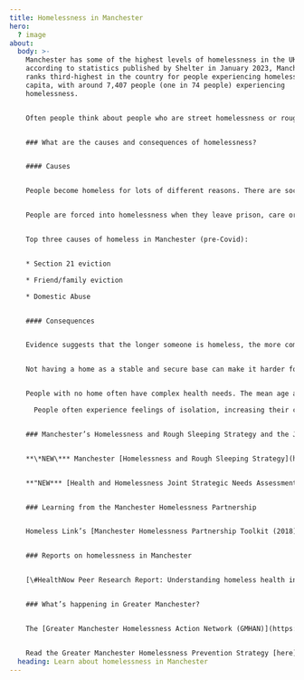 ```yaml
---
title: Homelessness in Manchester
hero:
  ? image
about:
  body: >-
    Manchester has some of the highest levels of homelessness in the UK –
    according to statistics published by Shelter in January 2023, Manchester
    ranks third-highest in the country for people experiencing homelessness per
    capita, with around 7,407 people (one in 74 people) experiencing
    homelessness.


    Often people think about people who are street homelessness or rough sleeping, but this represents the smallest segment of the homeless population (2-5% in Manchester before Covid). Other circumstances include people who are in emergency shelters, temporary accommodation, sofa-surfing, and unsafe/ substandard housing.


    ### What are the causes and consequences of homelessness?


    #### Causes


    People become homeless for lots of different reasons. There are social causes of homelessness, such as a lack of affordable housing, poverty and unemployment. For many, life events like a relationship breaking down, losing a job, mental or physical health problems, or substance misuse push people into homelessness.


    People are forced into homelessness when they leave prison, care or the army with no home to go to. Many women experiencing homelessness have escaped a violent or abusive relationship.


    Top three causes of homeless in Manchester (pre-Covid):


    * Section 21 eviction

    * Friend/family eviction

    * Domestic Abuse


    #### Consequences


    Evidence suggests that the longer someone is homeless, the more complex their problems become and the more difficult it can be to get back on their feet. 


    Not having a home as a stable and secure base can make it harder for people to find a job, stay healthy and maintain relationships. 


    People with no home often have complex health needs. The mean age at death of homeless people was 46 years for men, 43 years for women. This compares to 76 years for men and 81 years for women in the general population. Access to healthcare is only possible when someone is registered with a GP. 

      People often experience feelings of isolation, increasing their chances of taking drugs or experiencing mental health problems. Sometimes, issues that people believe cause homelessness are actually a result of homelessness, such as substance abuse and poor mental health. 


    ### Manchester’s Homelessness and Rough Sleeping Strategy and the Joint Strategic Needs Assessment


    **\*NEW\*** Manchester [Homelessness and Rough Sleeping Strategy](https://www.manchester.gov.uk/info/200117/homeless_people/7160/homelessness_strategy#:~:text=Homes%20and%20property%20Homelessness%20Strategy&text=It%20identifies%20four%20priorities%3A%20Increasing,accommodation%20and%20supporting%20better%20lives.) (2024-2027) sets out how the council and its partners will work together towards ending homelessness.


    **"﻿NEW*** [Health and Homelessness Joint Strategic Needs Assessment (JSNA) ](https://mcusercontent.com/8fd6e73ffa2daafb4a46d5eb5/files/07b44f1f-3ce0-9318-36b1-2132414d2d47/Health_and_Homelessness_JSNA_Final_Draft_Dec_2023_.pdf)provides a summary of data and evidence regarding the health of people who are rough sleeping or experiencing homelessness in Manchester. 


    ### Learning from the Manchester Homelessness Partnership


    Homeless Link’s [Manchester Homelessness Partnership Toolkit (2018)](https://homeless.org.uk/knowledge-hub/the-manchester-homelessness-partnership/)


    ### Reports on homelessness in Manchester


    [\#HealthNow Peer Research Report: Understanding homeless health inequality in Greater Manchester](https://groundswell.org.uk/wp-content/uploads/2021/08/Shelter_HealthNow_Manchester-report-2021_Final.pdf)


    ### What’s happening in Greater Manchester? 


    The [Greater Manchester Homelessness Action Network (GMHAN)](https://www.gmhan.net/) is a network for everyone working to end homelessness in all 10 boroughs of Greater Manchester. Like the MHP, the GMHAN is cross sector, and operates on the basis of ‘community development’ and co-production, bringing people together to work side by side rather than alone or in hierarchies.


    Read the Greater Manchester Homelessness Prevention Strategy [here](https://www.gmhan.net/assets/uploads/gmhps-final.pdf).
  heading: Learn about homelessness in Manchester
---
```

